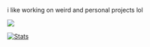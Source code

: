 i like working on weird and personal projects lol

<a href="https://github.com/Aethese?tab=repositories">
  <img align="center" src="https://github-readme-stats.vercel.app/api/top-langs/?username=Aethese&layout=compact&show_icons=true&title_color=fff&icon_color=79ff97&text_color=9f9f9f&bg_color=151515" />
</a>

[![Stats](https://github-readme-stats.vercel.app/api?username=Aethese&count_private=true&theme=radical)](https://github.com/anuraghazra/github-readme-stats)
